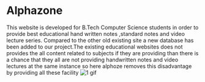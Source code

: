 # Alphazone

This website is developed for B.Tech Computer Science students in  order to provide best educational hand written notes ,standard notes and   video lecture series. Compared to the other old existing site a new  database has been added to our project.The existing educational websites does not provides the all content related to subjects if they are providing than there is a chance that they  all are not providing handwritten notes and video lectures at the same  instance so here alphoze removes this disadvantage by providing all       these facility
![1 gif](https://user-images.githubusercontent.com/53748350/99796627-d32aa780-2b53-11eb-8b87-426ce4752066.gif)
